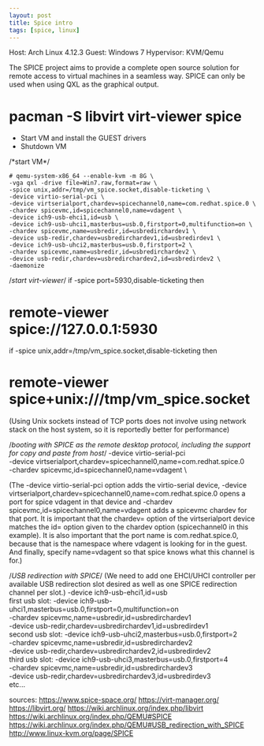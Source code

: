 ```yaml
---
layout: post
title: Spice intro
tags: [spice, linux]
---
```


Host: Arch Linux 4.12.3
Guest: Windows 7
Hypervisor: KVM/Qemu

The SPICE project aims to provide a complete open source solution for remote access to virtual machines in a seamless way.
SPICE can only be used when using QXL as the graphical output.

# pacman -S libvirt virt-viewer spice

- Start VM and install the GUEST drivers
- Shutdown VM

/\*start VM*/
<pre><code># qemu-system-x86_64 --enable-kvm -m 8G \
-vga qxl -drive file=Win7.raw,format=raw \
-spice unix,addr=/tmp/vm_spice.socket,disable-ticketing \
-device virtio-serial-pci \
-device virtserialport,chardev=spicechannel0,name=com.redhat.spice.0 \
-chardev spicevmc,id=spicechannel0,name=vdagent \
-device ich9-usb-ehci1,id=usb \
-device ich9-usb-uhci1,masterbus=usb.0,firstport=0,multifunction=on \
-chardev spicevmc,name=usbredir,id=usbredirchardev1 \
-device usb-redir,chardev=usbredirchardev1,id=usbredirdev1 \
-device ich9-usb-uhci2,masterbus=usb.0,firstport=2 \
-chardev spicevmc,name=usbredir,id=usbredirchardev2 \
-device usb-redir,chardev=usbredirchardev2,id=usbredirdev2 \
-daemonize</pre></code>

/*start virt-viewer*/
if
-spice port=5930,disable-ticketing
then
# remote-viewer spice://127.0.0.1:5930

if
-spice unix,addr=/tmp/vm_spice.socket,disable-ticketing
then
# remote-viewer spice+unix:///tmp/vm_spice.socket

(Using Unix sockets instead of TCP ports does not involve using network stack on the host system, so it is reportedly better for performance)


/*booting with SPICE as the remote desktop protocol, including the support for copy and paste from host*/
-device virtio-serial-pci \
-device virtserialport,chardev=spicechannel0,name=com.redhat.spice.0 \
-chardev spicevmc,id=spicechannel0,name=vdagent \

(The -device virtio-serial-pci option adds the virtio-serial device, 
-device virtserialport,chardev=spicechannel0,name=com.redhat.spice.0 opens a port for spice vdagent in that device 
and -chardev spicevmc,id=spicechannel0,name=vdagent adds a spicevmc chardev for that port. 
It is important that the chardev= option of the virtserialport device matches the id= option given to the chardev option (spicechannel0 in this example). 
It is also important that the port name is com.redhat.spice.0, because that is the namespace where vdagent is looking for in the guest. 
And finally, specify name=vdagent so that spice knows what this channel is for.)


/*USB redirection with SPICE*/
(We need to add one EHCI/UHCI controller per available USB redirection slot desired as well as one SPICE redirection channel per slot.)
-device ich9-usb-ehci1,id=usb \
first usb slot:
-device ich9-usb-uhci1,masterbus=usb.0,firstport=0,multifunction=on \
-chardev spicevmc,name=usbredir,id=usbredirchardev1 \
-device usb-redir,chardev=usbredirchardev1,id=usbredirdev1 \
second usb slot:
-device ich9-usb-uhci2,masterbus=usb.0,firstport=2 \
-chardev spicevmc,name=usbredir,id=usbredirchardev2 \
-device usb-redir,chardev=usbredirchardev2,id=usbredirdev2 \
third usb slot:
-device ich9-usb-uhci3,masterbus=usb.0,firstport=4 \
-chardev spicevmc,name=usbredir,id=usbredirchardev3 \
-device usb-redir,chardev=usbredirchardev3,id=usbredirdev3 \
etc...

sources:
https://www.spice-space.org/
https://virt-manager.org/
https://libvirt.org/
https://wiki.archlinux.org/index.php/libvirt
https://wiki.archlinux.org/index.php/QEMU#SPICE
https://wiki.archlinux.org/index.php/QEMU#USB_redirection_with_SPICE
http://www.linux-kvm.org/page/SPICE
